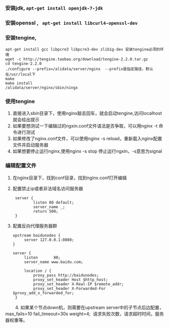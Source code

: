 ### 安装jdk, `apt-get install openjdk-7-jdk`

### 安装openssl , ` apt-get install libcurl4-openssl-dev`

### 安装tengine, 


    apt-get install gcc libpcre3 libpcre3-dev zlib1g-dev 安装tengine必须的环境  
    wget -c http://tengine.taobao.org/download/tengine-2.2.0.tar.gz
    cd tengine-2.2.0
    ./configure --prefix=/alidata/server/nginx  --prefix是指定路径，默认在/usr/local下
    make
    make install
    /alidata/server/nginx/sbin/ningx

### 使用tengine
1. 直接进入sbin目录下，使用nginx敲击回车，就会启动tengine,访问localhost就会给出提示
2. 如果要想测试一下编辑过的ngxin.conf文件语法是否争取，可以用nginx -t 命令进行测试
3. 如果修改了nginx.conf文件，可以使用nginx -s reload，重新载入nginx配置文件并启动服务器
4. 如果想要停止运行nginx,使用nginx -s stop 停止运行ngxin，-s意思为signal

### 编辑配置文件
1. 在nginx目录下，找到conf目录，找到nginx.conf打开编辑
2. 配置禁止ip或者非法域名访问服务器

        server {
                listen 80 default;
                server_name _;
                return 500;
        }
        
3. 配置反向代理服务器群
   
       upstream baidunodes {
            server 127.0.0.1:8080;
       }

       server {
            listen       80;
            server_name www.baidu.com;

            location / {
                proxy_pass http://baidunodes;
                proxy_set_header Host $http_host;
                proxy_set_header X-Real-IP $remote_addr;
                proxy_set_header X-Forwarded-For $proxy_add_x_forwarded_for;
        }
        
        
4. 如果某个节点down机，则需要在upstream server中的子节点后边配置，max_fails=10 fail_timeout=30s weight=4;  请求失败次数，请求超时时间，服务器权重等。

